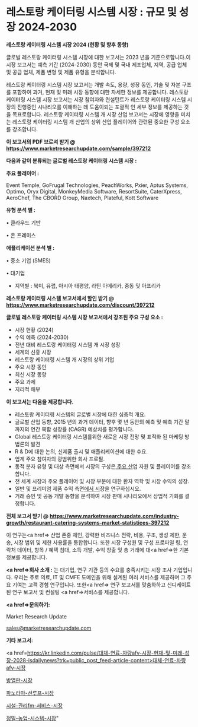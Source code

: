 # 레스토랑 케이터링 시스템 시장 : 규모 및 성장 2024-2030

<strong>레스토랑 케이터링 시스템 시장 2024 (현황 및 향후 동향)</strong>

글로벌 레스토랑 케이터링 시스템 시장에 대한 보고서는 2023 년을 기준으로합니다.이 시장 보고서는 예측 기간 (2024-2030) 동안 국제 및 국내 제조업체, 지역, 공급 업체 및 공급 업체, 제품 변형 및 제품 유형을 분석합니다.

레스토랑 케이터링 시스템 시장 보고서는 개발 속도, 용량, 성장 동인, 기술 및 자본 구조를 포함하여 과거, 현재 및 미래 시장 동향에 대한 자세한 정보를 제공합니다. 레스토랑 케이터링 시스템 시장 보고서는 시장 참여자와 컨설턴트가 레스토랑 케이터링 시스템 시장의 진행중인 시나리오를 이해하는 데 도움이되는 포괄적 인 세부 정보를 제공하는 것을 목표로합니다. 레스토랑 케이터링 시스템 개 시장 산업 보고서는 시장에 영향을 미치는 레스토랑 케이터링 시스템 개 산업의 상위 산업 플레이어와 관련된 중요한 구성 요소를 강조합니다.



<strong>이 보고서의 PDF 브로셔 받기 @ <a href=https://www.marketresearchupdate.com/sample/397212>https://www.marketresearchupdate.com/sample/397212</a></strong>



<strong>다음과 같이 분류되는 글로벌 레스토랑 케이터링 시스템 시장 :</strong>



<strong>주요 플레이어 :</strong>

Event Temple, GoFrugal Technologies, PeachWorks, Pxier, Aptus Systems, Optimo, Oryx Digital, MonkeyMedia Software, ResortSuite, CaterXpress, AeroChef, The CBORD Group, Naxtech, Plateful, Kott Software



<strong>유형 분석 별 :</strong>

• 클라우드 기반

• 온 프레미스



<strong>애플리케이션 분석 별 :</strong>

• 중소 기업 (SMES)

• 대기업

<ul>
  <li>지역별 : 북미, 유럽, 아시아 태평양, 라틴 아메리카, 중동 및 아프리카</li>
</ul>


<strong>레스토랑 케이터링 시스템 보고서에서 할인 받기 @ <a href=https://www.marketresearchupdate.com/discount/397212>https://www.marketresearchupdate.com/discount/397212</a></strong>



<strong>글로벌 레스토랑 케이터링 시스템 시장 보고서에서 강조된 주요 구성 요소 :</strong>
<ul>
  <li>시장 현황 (2024)</li>
  <li>수익 예측 (2024-2030)</li>
  <li>전년 대비 레스토랑 케이터링 시스템 개 시장 성장</li>
  <li>세계의 신흥 시장</li>
  <li>레스토랑 케이터링 시스템 개 시장의 상위 기업</li>
  <li>주요 시장 동인</li>
  <li>최신 시장 동향</li>
  <li>주요 과제</li>
  <li>지리적 해부</li>
</ul>


<strong>이 보고서는 다음을 제공합니다.</strong>
<ul>
  <li>레스토랑 케이터링 시스템의 글로벌 시장에 대한 심층적 개요.</li>
  <li>글로벌 산업 동향, 2015 년의 과거 데이터, 향후 몇 년 동안의 예측 및 예측 기간 말까지의 연간 복합 성장률 (CAGR) 예상치를 평가합니다.</li>
  <li>Global 레스토랑 케이터링 시스템를위한 새로운 시장 전망 및 표적화 된 마케팅 방법론의 발견</li>
  <li>R &amp; D에 대한 논의, 신제품 출시 및 애플리케이션에 대한 수요.</li>
  <li>업계 주요 참여자의 광범위한 회사 프로필.</li>
  <li>동적 분자 유형 및 대상 측면에서 시장의 구성은<a href=> 주요 산</a>업 자원 및 플레이어를 강조합니다.</li>
  <li>전 세계 시장과 주요 플레이어 및 시장 부문에 대한 환자 역학 및 시장 수익의 성장.</li>
  <li>일반 및 프리미엄 제품 수익 측면<a href=>에서 시</a>장을 연구하십시오.</li>
  <li>거래 승인 및 공동 개발 동향을 분석하여 시장 판매 시나리오에서 상업적 기회를 결정합니다.</li>
</ul>



<strong>전체 보고서 받기 @ <a href=https://www.marketresearchupdate.com/industry-growth/restaurant-catering-systems-market-statistices-397212>https://www.marketresearchupdate.com/industry-growth/restaurant-catering-systems-market-statistices-397212</a></strong>

이 연구는<a href=> 산업 존중</a> 체인, 강력한 비즈니스 전략, 비용, 구조, 생성 제한, 운송, 시장 범위 및 제한 사용률을 통합합니다. 또한 시장 구성원 및 구성 프로파일 링, 연락처 데이터, 항목 / 혜택 침대, 소득 개발, 수익 창출 및 총 거래에 대<a href=>한 기본 </a>정보를 제공합니다.



<strong><a href=>회사 소</a>개 :</strong>
는 대기업, 연구 기관 등의 수요를 충족시키는 시장 조사 기업입니다. 우리는 주로 의료, IT 및 CMFE 도메인을 위해 설계된 여러 서비스를 제공하며 그 주요 기여는 고객 경험 연구입니다. 또한<a href=> 연구 보</a>고서를 맞춤화하고 신디케이트 된 연구 보고서 및 컨설팅 <a href=>서비스</a>를 제공합니다.



<strong><a href=>문의하기:</a></strong>

Market Research Update

sales@marketresearchupdate.com



<strong>기타 보고서:</strong>

<a href=https://kr.linkedin.com/pulse/대체-연료-차량afv-시장-현재-및-미래-성장-2028-isdailynews?trk=public_post_feed-article-content>대체-연료-차량afv-시장</a>

<a href=https://www.linkedin.com/pulse/방열판-시장-규모-및-성장-2023-consumer-connection-chronicles-24-/>방열판-시장</a>

<a href=https://www.linkedin.com/pulse/파노라마-선루프-시장-현재-및-미래-성장-2029-consumer-connection-compendium-ana-ar7bf/>파노라마-선루프-시장</a>

<a href=https://www.linkedin.com/pulse/시설-관리fm-서비스-시장-경쟁-분석-및-성장-잠재력-2029-nbb6f/>시설-관리fm-서비스-시장</a>

<a href=https://www.linkedin.com/pulse/정밀-농업-시스템-시장-세분화-연구-및-목표-고객2030년-survey-savvy-insights-360-analysis-wxdgf/>정밀-농업-시스템-시장</a>"
